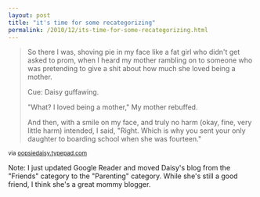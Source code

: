 ```yaml
---
layout: post
title: "it's time for some recategorizing"
permalink: /2010/12/its-time-for-some-recategorizing.html
---
```


<blockquote>
<p>So there I was, shoving pie in my face like a fat girl who didn&#39;t get asked to prom, when I heard my mother rambling on to someone who was pretending to give a shit about how much she loved being a mother.</p>
<p>Cue: Daisy guffawing.</p>
<p>&quot;What? I loved being a mother,&quot; My mother rebuffed.</p>
<p>And then, with a smile on my face, and truly no harm (okay, fine, very little harm) intended, I said, &quot;Right. Which is why you sent your only daughter to boarding school when she was fourteen.&quot;</p>
</blockquote>
<p><small>via <a href="http://oopsiedaisy.typepad.com/oopsie_daisy/2010/12/thanksgiving.html">oopsiedaisy.typepad.com</a></small></p>
<p>Note:  I just updated Google Reader and moved Daisy&#39;s blog from the &quot;Friends&quot; category to the &quot;Parenting&quot; category. While she&#39;s still a good friend, I think she&#39;s a great mommy blogger.</p>


